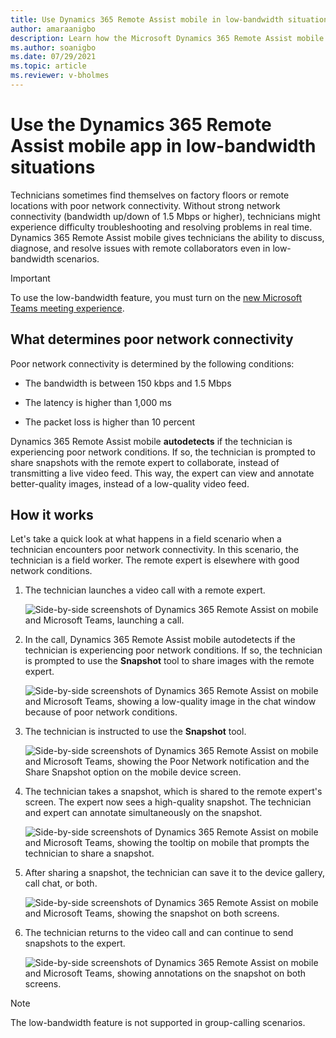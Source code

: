 ```yaml
---
title: Use Dynamics 365 Remote Assist mobile in low-bandwidth situations
author: amaraanigbo
description: Learn how the Microsoft Dynamics 365 Remote Assist mobile app works in environments with poor network conditions. 
ms.author: soanigbo
ms.date: 07/29/2021
ms.topic: article
ms.reviewer: v-bholmes
---
```


# Use the Dynamics 365 Remote Assist mobile app in low-bandwidth situations

Technicians sometimes find themselves on factory floors or remote locations with poor network connectivity. Without strong network connectivity (bandwidth up/down of 1.5 Mbps or higher), technicians might experience difficulty troubleshooting and resolving problems in real time. Dynamics 365 Remote Assist mobile gives technicians the ability to discuss, diagnose, and resolve issues with remote collaborators even in low-bandwidth scenarios.

> [!IMPORTANT]
> To use the low-bandwidth feature, you must turn on the [new Microsoft Teams meeting experience](https://techcommunity.microsoft.com/t5/microsoft-teams-blog/new-meeting-and-calling-experience-in-microsoft-teams/ba-p/1537581).

## What determines poor network connectivity

Poor network connectivity is determined by the following conditions:

- The bandwidth is between 150 kbps and 1.5 Mbps

- The latency is higher than 1,000 ms

- The packet loss is higher than 10 percent

Dynamics 365 Remote Assist mobile **autodetects** if the technician is experiencing poor network conditions. If so, the technician is prompted to share snapshots with the remote expert to collaborate, instead of transmitting a live video feed. This way, the expert can view and annotate better-quality images, instead of a low-quality video feed.

## How it works

Let's take a quick look at what happens in a field scenario when a technician encounters poor network connectivity. In this scenario, the technician is a field worker. The remote expert is elsewhere with good network conditions. 

1. The technician launches a video call with a remote expert.

    ![Side-by-side screenshots of Dynamics 365 Remote Assist on mobile and Microsoft Teams, launching a call.](./media/low-bandwidth-1.jpg "Launch Call") 

2. In the call, Dynamics 365 Remote Assist mobile autodetects if the technician is experiencing poor network conditions. If so, the technician is prompted to use the **Snapshot** tool to share images with the remote expert. 

    ![Side-by-side screenshots of Dynamics 365 Remote Assist on mobile and Microsoft Teams, showing a low-quality image in the chat window because of poor network conditions.](./media/low-bandwidth-5.jpg "Detection") 

3. The technician is instructed to use the **Snapshot** tool.

    ![Side-by-side screenshots of Dynamics 365 Remote Assist on mobile and Microsoft Teams, showing the Poor Network notification and the Share Snapshot option on the mobile device screen.](./media/low-bandwidth-2.jpg "Share") 

4. The technician takes a snapshot, which is shared to the remote expert's screen. The expert now sees a high-quality snapshot. The technician and expert can annotate simultaneously on the snapshot.

    ![Side-by-side screenshots of Dynamics 365 Remote Assist on mobile and Microsoft Teams, showing the tooltip on mobile that prompts the technician to share a snapshot.](./media/low-bandwidth-3.jpg "Tool Tip") 
 
5. After sharing a snapshot, the technician can save it to the device gallery, call chat, or both. 

    ![Side-by-side screenshots of Dynamics 365 Remote Assist on mobile and Microsoft Teams, showing the snapshot on both screens.](./media/03.19-call-save-snapshot-dialog-selected.png "Expert-side Snapshot") 

6. The technician returns to the video call and can continue to send snapshots to the expert.	

    ![Side-by-side screenshots of Dynamics 365 Remote Assist on mobile and Microsoft Teams, showing annotations on the snapshot on both screens.](./media/low-bandwidth-4.jpg "Annotate")  

> [!NOTE]
> The low-bandwidth feature is not supported in group-calling scenarios. 


